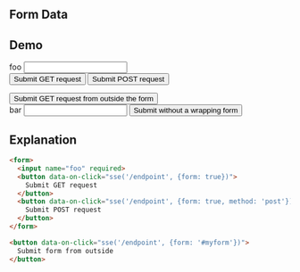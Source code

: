 ## Form Data

## Demo

<form id="myform" class="space-y-8">
  <label class="flex items-center gap-2 input input-bordered">
    foo
    <input name="foo" required class="grow"/>
  </label>
  <div class="space-x-4">
    <button data-on-click="sse('/examples/form_data/data', {form: true})" class="btn btn-primary">
      Submit GET request
    </button>
    <button data-on-click="sse('/examples/form_data/data', {form: true, method: 'post'})" class="btn btn-primary">
      Submit POST request
    </button>
  </div>
</form>

<button data-on-click="sse('/examples/form_data/data', {form: '#myform'})" class="btn btn-primary">
  Submit GET request from outside the form
</button>

<div class="space-y-8">
  <label class="flex items-center gap-2 input input-bordered">
    bar
    <input name="bar" required class="grow"/>
  </label>
  <button data-on-click="sse('/examples/form_data/data', {form: true})" class="btn btn-primary">
    Submit without a wrapping form
  </button>
</div>

## Explanation

```html
<form>
  <input name="foo" required>
  <button data-on-click="sse('/endpoint', {form: true})">
    Submit GET request
  </button>
  <button data-on-click="sse('/endpoint', {form: true, method: 'post'})">
    Submit POST request
  </button>
</form>

<button data-on-click="sse('/endpoint', {form: '#myform'})">
  Submit form from outside
</button>
```